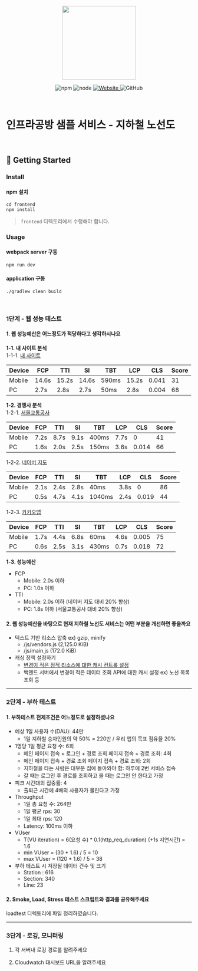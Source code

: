 <p align="center">
    <img width="200px;" src="https://raw.githubusercontent.com/woowacourse/atdd-subway-admin-frontend/master/images/main_logo.png"/>
</p>
<p align="center">
  <img alt="npm" src="https://img.shields.io/badge/npm-%3E%3D%205.5.0-blue">
  <img alt="node" src="https://img.shields.io/badge/node-%3E%3D%209.3.0-blue">
  <a href="https://edu.nextstep.camp/c/R89PYi5H" alt="nextstep atdd">
    <img alt="Website" src="https://img.shields.io/website?url=https%3A%2F%2Fedu.nextstep.camp%2Fc%2FR89PYi5H">
  </a>
  <img alt="GitHub" src="https://img.shields.io/github/license/next-step/atdd-subway-service">
</p>

<br>

# 인프라공방 샘플 서비스 - 지하철 노선도

<br>

## 🚀 Getting Started

### Install
#### npm 설치
```
cd frontend
npm install
```
> `frontend` 디렉토리에서 수행해야 합니다.

### Usage
#### webpack server 구동
```
npm run dev
```
#### application 구동
```
./gradlew clean build
```
<br>


### 1단계 - 웹 성능 테스트
#### 1. 웹 성능예산은 어느정도가 적당하다고 생각하시나요

**1-1. 내 사이트 분석**   
1-1-1. [내 사이트](https://ttungga.r-e.kr/)

| Device | FCP   | TTI   | SI    | TBT   | LCP   | CLS   | Score |
|--------|-------|-------|-------|-------|-------|-------|-------|
| Mobile | 14.6s | 15.2s | 14.6s | 590ms | 15.2s | 0.041 | 31    |
| PC     | 2.7s  | 2.8s  | 2.7s  | 50ms  | 2.8s  | 0.004 | 68    |

**1-2. 경쟁사 분석**   
1-2-1. [서울교통공사](http://www.seoulmetro.co.kr/kr/cyberStation.do)

| Device | FCP  | TTI  | SI   | TBT   | LCP  | CLS   | Score |
|--------|------|------|------|-------|------|-------|-------|
| Mobile | 7.2s | 8.7s | 9.1s | 400ms | 7.7s | 0     | 41    |
| PC     | 1.6s | 2.0s | 2.5s | 150ms | 3.6s | 0.014 | 66    |

1-2-2. [네이버 지도](https://map.naver.com/v5/subway)

| Device | FCP  | TTI  | SI   | TBT    | LCP  | CLS   | Score |
|--------|------|------|------|--------|------|-------|-------|
| Mobile | 2.1s | 2.4s | 2.8s | 40ms   | 3.8s | 0     | 86    |
| PC     | 0.5s | 4.7s | 4.1s | 1040ms | 2.4s | 0.019 | 44    |

1-2-3. [카카오맵](https://map.kakao.com/)

| Device | FCP  | TTI  | SI   | TBT   | LCP  | CLS   | Score |
|--------|------|------|------|-------|------|-------|-------|
| Mobile | 1.7s | 4.4s | 6.8s | 60ms  | 4.6s | 0.005 | 75    |
| PC     | 0.6s | 2.5s | 3.1s | 430ms | 0.7s | 0.018 | 72    |

**1-3. 성능예산**
* FCP
  * Mobile: 2.0s 이하
  * PC: 1.0s 이하
* TTI
  * Mobile: 2.0s 이하 (네이버 지도 대비 20% 향상)
  * PC: 1.8s 이하 (서울교통공사 대비 20% 향상)

#### 2. 웹 성능예산을 바탕으로 현재 지하철 노선도 서비스는 어떤 부분을 개선하면 좋을까요
* 텍스트 기반 리소스 압축 ex) gzip, minify
  * /js/vendors.js (2,125.0 KiB)
  * /js/main.js (172.0 KiB)
* 캐싱 정책 설정하기
  * [변경이 적은 정적 리소스에 대한 캐시 컨트롤 설정](https://web.dev/http-cache/)
  * 백엔드 서버에서 변경이 적은 데이터 조회 API에 대한 캐시 설정 ex) 노선 목록 조회 등

---

### 2단계 - 부하 테스트 
#### 1. 부하테스트 전제조건은 어느정도로 설정하셨나요
* 예상 1일 사용자 수(DAU): 44만
  * 1일 지하철 승차인원의 약 50% = 220만 / 우리 앱의 목표 점유율 20%
* 1명당 1일 평균 요청 수: 6회
  * 메인 페이지 접속 + 로그인 + 경로 조회 페이지 접속 + 경로 조회: 4회
  * 메인 페이지 접속 + 경로 조회 페이지 접속 + 경로 조회: 2회
  * 지하철을 타는 사람은 대부분 집에 돌아와야 함: 하루에 2번 서비스 접속
  * 갈 때는 로그인 후 경로를 조회하고 올 때는 로그인 안 한다고 가정
* 피크 시간대의 집중률: 4
  * 출퇴근 시간에 4배의 사용자가 몰린다고 가정
* Throughput
  * 1일 총 요청 수: 264만
  * 1일 평균 rps: 30
  * 1일 최대 rps: 120
  * Latency: 100ms 이하
* VUser
  * T(VU iteration) = 6(요청 수) * 0.1(http_req_duration) (+1s 지연시간) = 1.6
  * min VUser = (30 * 1.6) / 5 = 10
  * max VUser = (120 * 1.6) / 5 = 38
* 부하 테스트 시 저장될 데이터 건수 및 크기
  * Station : 616
  * Section: 340
  * Line: 23

#### 2. Smoke, Load, Stress 테스트 스크립트와 결과를 공유해주세요
loadtest 디렉토리에 파일 정리하였습니다.

---

### 3단계 - 로깅, 모니터링
1. 각 서버내 로깅 경로를 알려주세요

2. Cloudwatch 대시보드 URL을 알려주세요

